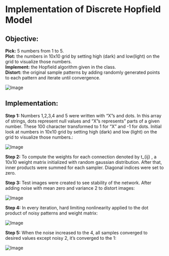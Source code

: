 # Implementation of Discrete Hopfield Model
## Objective:
**Pick:** 5 numbers from 1 to 5.  
**Plot:** the numbers in 10x10 grid by setting high (dark) and low(light) on the grid to visualize those numbers.  
**Implement:** the Hopfield algorithm given in the class.  
**Distort:** the original sample patterns by adding randomly generated points to each pattern and iterate until convergence.

![Image](https://i.ibb.co/SK0vDXj/Ads-z.png)

## Implementation: 
**Step 1:**  Numbers  1,2,3,4 and 5 were written with “X”s and dots. In this array of strings, dots represent null values and “X”s represents” parts of a given number. These 100 character transformed to 1 for “X” and -1 for dots. Initial look at numbers in 10x10 grid by setting high (dark) and low (light) on the grid to visualize those numbers.:  

![Image](https://i.ibb.co/ftfVtSH/1.png)

**Step 2:** To compute the weights for each connection denoted by  t_{ij} , a 10x10 weight matrix initialized with random gaussian distribution. After that, inner products were summed for each sampler. Diagonal indices were set to zero.  

**Step 3:** Test images were created to see stability of the network. After adding noise with mean zero and variance 2 to distort images:  

![Image](https://i.ibb.co/p67q9WC/2.png)

**Step 4:** In every iteration, hard limiting nonlinearity applied to the dot product of noisy patterns and weight matrix:  

![Image](https://i.ibb.co/bFq9Khr/3.png)

**Step 5:** When the noise increased to the 4, all samples converged to desired values except noisy 2, it’s converged to the 1:  

![Image](https://i.ibb.co/6XDrC3T/4.png)
